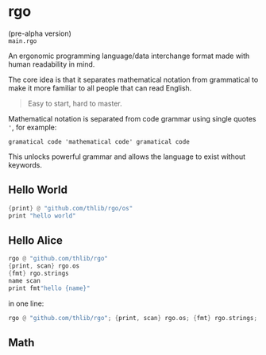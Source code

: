 # rgo
(pre-alpha version)  
`main.rgo`

An ergonomic programming language/data interchange format made with human readability in mind.

The core idea is that it separates mathematical notation from grammatical to make it more familiar to all people that can read English.

>Easy to start, hard to master.

Mathematical notation is separated from code grammar using single quotes `'`, for example:

```rgo
gramatical code 'mathematical code' gramatical code 
```
This unlocks powerful grammar and allows the language to exist without keywords.

## Hello World

```rust
{print} @ "github.com/thlib/rgo/os"
print "hello world"
```

## Hello Alice

```rust
rgo @ "github.com/thlib/rgo"
{print, scan} rgo.os
{fmt} rgo.strings
name scan
print fmt"hello {name}"
```

in one line:
```rust
rgo @ "github.com/thlib/rgo"; {print, scan} rgo.os; {fmt} rgo.strings; name scan; print fmt"hello {name}"
```

## Math
